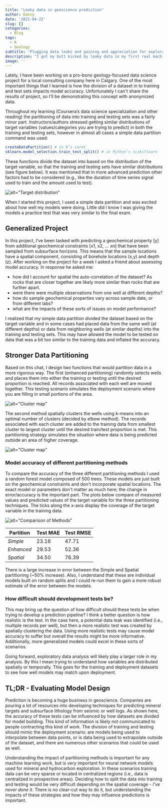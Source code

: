 ```yaml
---
title: "Leaky data in geoscience prediction"
author: Danny
date: '2021-04-22'
slug: []
categories:
  - Blog
tags:
  - R
  - Geology
subtitle: 'Plugging data leaks and gaining and appreciation for exploratory data analysis'
description: "I got my butt kicked by leaky data in my first real machine learning project. By fixing it I learned to think more critically at how  machine learning models are structured."
image: ''
---
```


Lately, I have been working on a pro-bono geology-focused data science project for a local consulting company here in Calgary. One of the most important things that I learned is how the division of a dataset in to training and test sets impacts model accuracy. Unfortunately I can't share the results of project, so I’ll be demonstrating this concept with anonymized data.

Throughout my learning (Coursera’s data science specialization and other reading) the partitioning of data into training and testing sets was a fairly minor part. Instructors/authors stressed getting similar distributions of target variables (values/categories you are trying to predict) in both the training and testing sets, however in almost all cases a simple data partition command was used:

```r
createDataPartition() # in R’s caret
sklearn.model_selection.train_test_split() # in Python’s scikitlearn
```

These functions divide the dataset into based on the distribution of the target variable, so that the training and testing sets have similar distributions (see figure below). It was mentioned that in more advanced prediction other factors had to be considered (e.g., like the duration of time series signal used to train and the amount used to test).

![alt="Target distribution" ](/img/2021-04-22-LeakyData/TargetDistribution.png)

When I started this project, I used a simple data partition and was excited about how well my models were doing. Little did I know I was giving the models a practice test that was very similar to the final exam. 


## Generalized Project

In this project, I’ve been tasked with predicting a geochemical property [y] from additional geochemical constraints [x1, x2, … xn] that have been sampled from subsurface horizons. This means that the sample locations have a spatial component, consisting of borehole locations (x,y) and depth (z). After working on the project for a week I asked a friend about assessing model accuracy. In response he asked me:
 
- how did I account for spatial the auto-correlation of the dataset? As rocks that are closer together are likely more similar than rocks that are further apart.
- were there were multiple observations from one well at different depths?
- how do sample geochemical properties vary across sample date, or from different labs?
- what are the impacts of these sorts of issues on model performance?

I realized that my simple data partition divided the dataset based on the target variable and in some cases had placed data from the same well (at different depths) or data from neighboring wells (at similar depths) into the training and testing sets. This may have allowed the model to be tested on data that was a bit too similar to the training data and inflated the accuracy.

## Stronger Data Partitioning

Based on this chat, I design two functions that would partition data in a more rigorous way. The first (enhanced partitioning) randomly selects wells and places them into either the training or testing until the desired proportion is reached. All records associated with each well are moved together. This testing scenario simulates the deployment scenario where you are filling in small portions of the area. 

![alt="Cluster map" ](/img/2021-04-22-LeakyData/HoldOutMap.png)

The second method spatially clusters the wells using k-means into an optimal number of clusters (decided by elbow method). The records associated with each cluster are added to the training data from smallest cluster to largest cluster until the desired train/test proportion is met. This partitioning strategy simulates the situation where data is being predicted outside an area of higher coverage.

![alt="Cluster map" ](/img/2021-04-22-LeakyData/ClusterMap.png)

### Model accuracy of different partitioning methods

To compare the accuracy of the three different partitioning methods I used a random forest model composed of 500 trees. These models are just built on the geochemical constraints and don't incorporate spatial locations. The exact model or parameters don't matter as much here; the change in error/accuracy is the important part. The plots below compare of measured values and predicted values of the target variable for the three partitioning techniques. The ticks along the x-axis display the coverage of the target variable in the training data. 

![alt="Comparison of Methods" ](/img/2021-04-22-LeakyData/PartitionComparison.png)

|Partition  |Test MAE|Test RMSE|
|-----------|--------|---------|
|*Simple*   |23.16   |47.71    |
|*Enhanced* |29.53   |52.36    |
|*Spatial*  |34.50   |76.39    |

There is a large increase in error between the Simple and Spatial partitioning (~50% increase). Also, I understand that these are individual models built on random splits and I could re-run them to gain a more robust estimate of the error between the models.

### How difficult should development tests be?

This may bring up the question of how difficult should these tests be when trying to develop a prediction pipeline? I think a better question is how realistic is the test. In the case here, a potential data leak was identified (i.e., multiple records per well), but then a more realistic test was created by spatially clustering the data. Using more realistic tests may cause model accuracy to suffer but overall the results might be more informative. Additionally, more generalized models could excel in these sorts of scenarios.

Going forward, exploratory data analysis will likely play a larger role in my analysis. By this I mean trying to understand how variables are distributed spatially or temporally. This goes for the training and deployment datasets to see how well models may match upon deployment. 

## TL;DR -  Evaluating Model Design

Prediction is becoming a huge business in geoscience. Companies are pouring a lot of resources into developing techniques for predicting mineral targets and subsurface lithology from seismic or well logs. As shown here, the accuracy of these tests can be influenced by how datasets are divided for model building. This kind of information is likely not communicated to people contracting this kind of work. The division of training and testing should mimic the deployment scenario: are models being used to interpolate between data points, or is data being used to extrapolate outside of the dataset, and there are numerous other scenarios that could be used as well. 

Understanding the impact of partitioning methods is important for any machine learning work, but is very important for neural network models used for mineral and hydrocarbon exploration. In these scenarios training data can be very sparse or located in centralized regions (i.e., data is centralized in prospective areas). Deciding how to split the data into training and testing would be very difficult depending on the spatial coverage - *I've never done it*. There is no clear-cut way to do it, but understanding the impacts of these strategies and how they may influence predictions is important. 